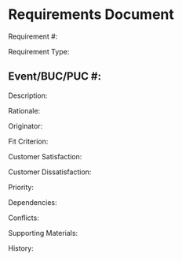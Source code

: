 Requirements Document
========

Requirement #:

Requirement Type:

Event/BUC/PUC #:
------------------
Description: 

Rationale: 

Originator: 

Fit Criterion: 

Customer Satisfaction: 

Customer Dissatisfaction: 

Priority: 

Dependencies: 

Conflicts: 

Supporting Materials: 

History: 
